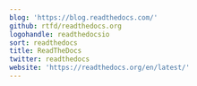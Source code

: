 ```yaml
---
blog: 'https://blog.readthedocs.com/'
github: rtfd/readthedocs.org
logohandle: readthedocsio
sort: readthedocs
title: ReadTheDocs
twitter: readthedocs
website: 'https://readthedocs.org/en/latest/'
---
```

